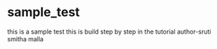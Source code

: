 # sample_test
this is a sample test
this is build step by step in the tutorial
author-sruti smitha malla
